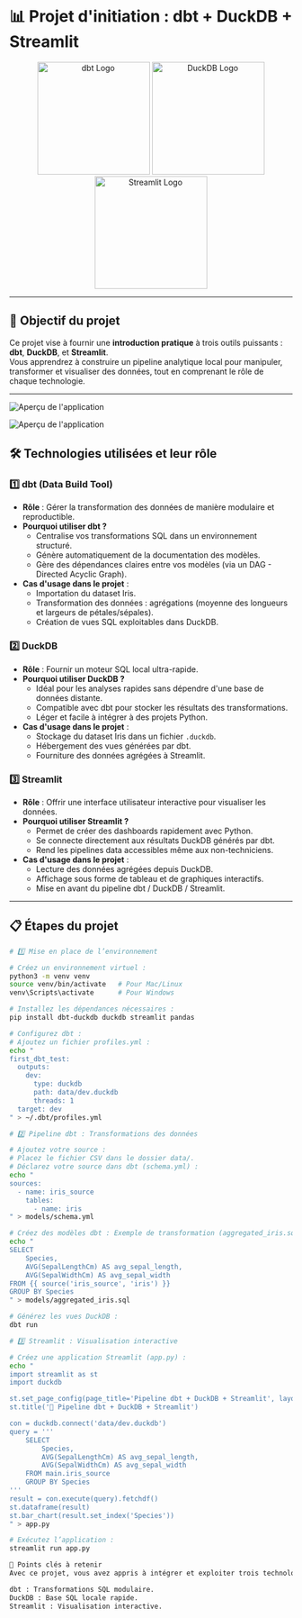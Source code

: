 # 📊 Projet d'initiation : dbt + DuckDB + Streamlit

<p align="center">
  <img src="https://www.decideom.fr/assets/uploads/2023/03/dbt-logo.png" alt="dbt Logo" width="200">
  <img src="https://miro.medium.com/v2/resize:fit:4800/format:webp/0*-CoioEomCE_kHUX4.png" alt="DuckDB Logo" width="200">
  <img src="https://streamlit.io/images/brand/streamlit-mark-color.png" alt="Streamlit Logo" width="200">
</p>

---

## 🚀 Objectif du projet

Ce projet vise à fournir une **introduction pratique** à trois outils puissants :  
**dbt**, **DuckDB**, et **Streamlit**.  
Vous apprendrez à construire un pipeline analytique local pour manipuler, transformer et visualiser des données, tout en comprenant le rôle de chaque technologie.

---

![Aperçu de l'application](assets/capture1.jpeg)

![Aperçu de l'application](assets/capture2.jpeg)


## 🛠️ Technologies utilisées et leur rôle

### 1️⃣ dbt (Data Build Tool)

- **Rôle** : Gérer la transformation des données de manière modulaire et reproductible.
- **Pourquoi utiliser dbt ?**
  - Centralise vos transformations SQL dans un environnement structuré.
  - Génère automatiquement de la documentation des modèles.
  - Gère des dépendances claires entre vos modèles (via un DAG - Directed Acyclic Graph).
- **Cas d'usage dans le projet** :
  - Importation du dataset Iris.
  - Transformation des données : agrégations (moyenne des longueurs et largeurs de pétales/sépales).
  - Création de vues SQL exploitables dans DuckDB.

### 2️⃣ DuckDB

- **Rôle** : Fournir un moteur SQL local ultra-rapide.
- **Pourquoi utiliser DuckDB ?**
  - Idéal pour les analyses rapides sans dépendre d'une base de données distante.
  - Compatible avec dbt pour stocker les résultats des transformations.
  - Léger et facile à intégrer à des projets Python.
- **Cas d'usage dans le projet** :
  - Stockage du dataset Iris dans un fichier `.duckdb`.
  - Hébergement des vues générées par dbt.
  - Fourniture des données agrégées à Streamlit.

### 3️⃣ Streamlit

- **Rôle** : Offrir une interface utilisateur interactive pour visualiser les données.
- **Pourquoi utiliser Streamlit ?**
  - Permet de créer des dashboards rapidement avec Python.
  - Se connecte directement aux résultats DuckDB générés par dbt.
  - Rend les pipelines data accessibles même aux non-techniciens.
- **Cas d'usage dans le projet** :
  - Lecture des données agrégées depuis DuckDB.
  - Affichage sous forme de tableau et de graphiques interactifs.
  - Mise en avant du pipeline dbt / DuckDB / Streamlit.

---

## 📋 Étapes du projet

```bash
# 1️⃣ Mise en place de l’environnement

# Créez un environnement virtuel :
python3 -m venv venv
source venv/bin/activate   # Pour Mac/Linux
venv\Scripts\activate      # Pour Windows

# Installez les dépendances nécessaires :
pip install dbt-duckdb duckdb streamlit pandas

# Configurez dbt :
# Ajoutez un fichier profiles.yml :
echo "
first_dbt_test:
  outputs:
    dev:
      type: duckdb
      path: data/dev.duckdb
      threads: 1
  target: dev
" > ~/.dbt/profiles.yml

# 2️⃣ Pipeline dbt : Transformations des données

# Ajoutez votre source :
# Placez le fichier CSV dans le dossier data/.
# Déclarez votre source dans dbt (schema.yml) :
echo "
sources:
  - name: iris_source
    tables:
      - name: iris
" > models/schema.yml

# Créez des modèles dbt : Exemple de transformation (aggregated_iris.sql) :
echo "
SELECT
    Species,
    AVG(SepalLengthCm) AS avg_sepal_length,
    AVG(SepalWidthCm) AS avg_sepal_width
FROM {{ source('iris_source', 'iris') }}
GROUP BY Species
" > models/aggregated_iris.sql

# Générez les vues DuckDB :
dbt run

# 3️⃣ Streamlit : Visualisation interactive

# Créez une application Streamlit (app.py) :
echo "
import streamlit as st
import duckdb

st.set_page_config(page_title='Pipeline dbt + DuckDB + Streamlit', layout='wide')
st.title('🚀 Pipeline dbt + DuckDB + Streamlit')

con = duckdb.connect('data/dev.duckdb')
query = '''
    SELECT
        Species,
        AVG(SepalLengthCm) AS avg_sepal_length,
        AVG(SepalWidthCm) AS avg_sepal_width
    FROM main.iris_source
    GROUP BY Species
'''
result = con.execute(query).fetchdf()
st.dataframe(result)
st.bar_chart(result.set_index('Species'))
" > app.py

# Exécutez l’application :
streamlit run app.py

🎯 Points clés à retenir
Avec ce projet, vous avez appris à intégrer et exploiter trois technologies complémentaires, chacune jouant un rôle clé dans un pipeline analytique moderne :

dbt : Transformations SQL modulaire.
DuckDB : Base SQL locale rapide.
Streamlit : Visualisation interactive.